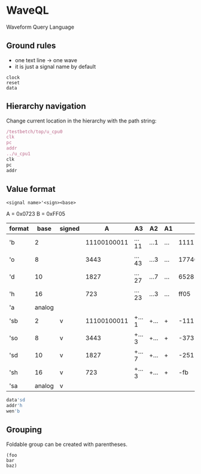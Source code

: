 # WaveQL

Waveform Query Language

## Ground rules

* one text line -> one wave
* it is just a signal name by default


```
clock
reset
data
```

## Hierarchy navigation

Change current location in the hierarchy with the path string:

```js
/testbetch/top/u_cpu0
clk
pc
addr
../u_cpu1
clk
pc
addr
```

## Value format

`<signal name>'<sign><base>`

A = 0x0723
B = 0xFF05

| format | base | signed | A      | A3  | A2  | A1 | B                | B3  | B2  | B1  |
|-|-|-|-|-|-|-|-|-|-|-|
| 'b  | 2       |  | 11100100011  | …11 | …1  | … | 1111111100000101  | …11 | …1  | … |
| 'o  | 8       |  | 3443         | …43 | …3  | … | 177405            | …05 | …5  | … |
| 'd  | 10      |  | 1827         | …27 | …7  | … | 65285             | …85 | …5  | … |
| 'h  | 16      |  | 723          | …23 | …3  | … | ff05              | …05 | …5  | … |
| 'a  | analog  |  |              |     |     |   |                   |     |     |   |
| 'sb | 2       |v | 11100100011  | +…1 | +…  | + | -11111011         | -…1 | -…  | - |
| 'so | 8       |v | 3443         | +…3 | +…  | + | -373              | -…2 | -…  | - |
| 'sd | 10      |v | 1827         | +…7 | +…  | + | -251              | -…1 | -…  | - |
| 'sh | 16      |v | 723          | +…3 | +…  | + | -fb               | -…b | -…  | - |
| 'sa | analog  |v |              |     |     |   |                   |     |     |   |

```js
data'sd
addr'h
wen'b
```
## Grouping

Foldable group can be created with parentheses.

```
(foo
bar
baz)
```
